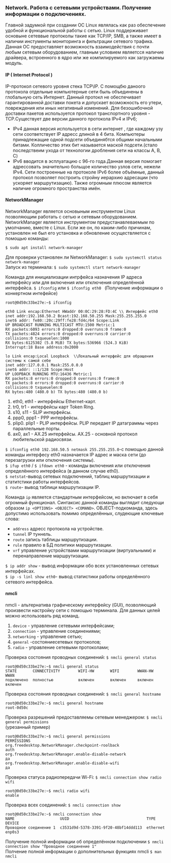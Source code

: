 ### Network. Работа с сетевыми устройствами. Получение информации о подключениях.


Главной задумкой при создании ОС Linux являлась как раз обеспечение удобной и функциональной работы с сетью. Linux поддерживает основыне сетеввые протоколы такие как TCP/IP, SMB, а также имеет в наличии инстументы мониторинга и фильтрации сетевого трафика. Данная ОС предоставляет возможность взаимодействия с почти любым сетевым оборудованием, главным условием являетсся наличие драйвера, встроенного в ядро или же компилируемого как загружаемы модуль.


#### IP ( Internet Protocol ) ####
IP-протокол сетевого уровня стека TCP\IP. С помощбю даноого протокола отдельные компьютерные сети быль объединены в глобальную сеть Интернет. Данный протокл не обеспечивает гарантированной доставки покета и допускает возможность его утери, повреждения или иных негативный изменений. Для безошибочной доставки пакетов используется протокол транспортного уровня - TCP.Существует две версии данного протокола IPv4 и IPv6;
- IPv4 данная версия используется в сети интернет , где каждому узу сети соответствует IP адресс длиной в 4 бита. Компьютеры принадлежащие одной подсети объединябтся общими начальными битами. Колличество этих бит называется маской подсети.(стало последствеим ухода от технологии дробления сети на классы A, B, C)
- IPv6 вводится в эсплуатацию с 96-го года.Данная версия помогает адрессовать значительно больщое количество узлов сети, нежели IPv4. Сети построенные на протоколе IPv6 более объёмные, данный протокол позволяет построить стройну иерархию адресации (что ускоряет маршрутизацию). Также огромным плюсом является наличие огромного пространства имён.

#### NetworkManager ####
 NetworkManager является основыным инструментом Linux позволяющим работать с сетью и сетевым оборудованием. </br>NetworkManager является инструментом предустанавлеваемым по умолчанию, вместе с Linux. Если же он, по каким-либо причинам, установлен не был его установка и обновление осуществляется с помощью команды:

`$ sudo apt install network-manager `

Для проверки установлен ли NetworkManager:
`$ sudo systemctl status network-manager`</br>
Запуск из терминала:
`$ sudo systemctl start network-manager`

Команда для инициализации интрфейса назначения IP адреса интерфейсу или для включения или отключения определённой интерфейса.
`$ ifconfig` или `$ ifconfig eth0 ` (Получение информации о конкертном интефейсе)
```
root@0d50c33be27e:~$ ifconfig

eth0 Link encap:Ethernet HWaddr 00:0C:29:28:FD:4C \\ Интерфейс eth0
inet addr:192.168.50.2 Bcast:192.168.50.255 Mask:255.255.255.0
inet6 addr: fe80::20c:29ff:fe28:fd4c/64 Scope:Link
UP BROADCAST RUNNING MULTICAST MTU:1500 Metric:1
RX packets:6093 errors:0 dropped:0 overruns:0 frame:0
TX packets:4824 errors:0 dropped:0 overruns:0 carrier:0
collisions:0 txqueuelen:1000
RX bytes:6125302 (5.8 MiB) TX bytes:536966 (524.3 KiB)
Interrupt:18 Base address:0x2000

lo Link encap:Local Loopback  \\Локальный интерфейс для обращения системы к самой себе
inet addr:127.0.0.1 Mask:255.0.0.0
inet6 addr: ::1/128 Scope:Host
UP LOOPBACK RUNNING MTU:16436 Metric:1
RX packets:8 errors:0 dropped:0 overruns:0 frame:0
TX packets:8 errors:0 dropped:0 overruns:0 carrier:0
collisions:0 txqueuelen:0
RX bytes:480 (480.0 b) TX bytes:480 (480.0 b)
```
1.  eth0, eth1 - интерфейсы Ethernet-карт.
2.  tr0, tr1 - интерфейсы карт Token Ring.
3.  s10, s11 - SLIP интерфейсы.
4.  ppp0, ppp1 - PPP интерфейсы.
5.  plip0. plip1 - PLIP интерфейсы. PLIP передает IP датаграммы через параллельные порты.
6.  ax0, ax1 - AX.25 интерфейсы. AX.25 - основной протокол любительской радиосвязи.

`$ ifconfig eth0 192.168.50.5 netmask 255.255.255.0`-с помощью данной команды интерфесу eth0 назначается IP адрес и маска сети (до перезагрузки или отключения системы).</br>
`$ ifup eth0` / `$ ifdown eth0` - команды включения или отключения определённого интерфейса (в данном случае eth0). </br>
`$ netstat`-вывод сетевых подключений, таблиц маршрутизации и статитстики работы интерфейсов.</br>
`$ route`- вывод таблици маршрутизации IP. </br>

Команда `ip` является стандартным интерфейсом, но включает в себя огромный функционал. Синтаксис данной команды выглядит следующи образом `ip <OPTIONS> <OBJECT> <COMAND>`.
OBJECT-подкоманда, здесь допустимо использовать помимо определённых, слудеющие ключевые слова:

- `address` адресс протокола на устройстве.
- `tunnel` IP туннель.
- `route` запись таблицы маршрутизации.
- `rule` правило в БД политики маршрутизации.
- `vrf` управление устройствами маршрутизации (виртуальными) и перенаправление маршрутизации.

`$ ip addr show` - вывод информации обо всех установленных сетевых интерфейсах.</br>
`$ ip -s linl show eth0`- вывод статистики работы определённого сетевого интерфейса.






#### nmcli ####
nmcli - альтернатива графическому интерфейсу (GUI), позволяющий произвести настройку сети с помощью терминала. Для данных целей можно использовать ряд команд.

1. `device` - управление сетевыми интерфейсами;
2. `connection` - управление соединениями;
3. `networking` - управление сетью;
4. `general` -состояниесетевых протоколов;
5. `radio` - управление сетевыми протоколами;



Проверка состояния проводных соединений: `$ nmcli general status`</br>
```
root@0d50c33be27e:~$ nmcli general status
STATE       CONNECTIVITY        WIFI-HW       WIFI        WWAN-HW      WWAN
подключено  полностью           включен       включен     включен     включен
```
Проверка состояния проводных соединений: `$ nmcli general hostname`</br>
```
root@0d50c33be27e:~$ nmcli general hostname
root-0d50c
```
Проверка разрешений предоставляемы сетевым менеджером: `$ nmcli general permissions` </br>(урезанный пример)
```
root@0d50c33be27e:~$ nmcli general permissions
PERMISSIONS
org.freedesktop.NetworkManager.checkpoint-roolback                    auth
org.freedesktop.NetworkManager.enable-disable-network                  да
org.freedesktop.NetworkManager.enable-disable-wifi                     да
```
Проверка статуса радиопередачи Wi-Fi: `$ nmcli connection show radio wifi`
```
root@0d50c33be27e:~$ nmcli radio wifi
enable
```
Проверка всех соединений: `$ nmcli connection show`
```
root@0d50c33be27e:~$ nmcli connection show
NAME                    UUID                                  TYPE      DEVICE
Проводное соединение 1  c3531d9d-5378-3391-9f20-48bf14ddd113  ethernet  enp0s3
```
Получение полной информации об определённом подключении `$ nmcli connection show "Проводное соединение 1"`</br>
Полчение полной информации о дополнительных функциях nmcli `$ man nmcli`
